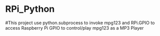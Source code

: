 # RPi_Python
#This project use python.subprocess to invoke mpg123 and RPi.GPIO to access Raspberry Pi GPIO to control/play mpg123 as a MP3 Player 
